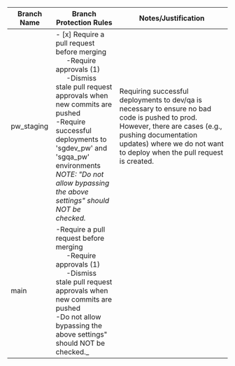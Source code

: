 | Branch Name | Branch Protection Rules | Notes/Justification |
| --- | --- | --- |
| pw_staging | - [x] Require a pull request before merging<br>&ensp;&ensp;&ensp;\-Require approvals (1)<br>&ensp;&ensp;&ensp;\-Dismiss stale pull request approvals when new commits are pushed<br>\-Require successful deployments to 'sgdev_pw' and 'sgqa_pw' environments<br>_NOTE: "Do not allow bypassing the above settings" should NOT be checked._ | Requiring successful deployments to dev/qa is necessary to ensure no bad code is pushed to prod.  However, there are cases (e.g., pushing documentation updates) where we do not want to deploy when the pull request is created. |
| main | \-Require a pull request before merging<br>&ensp;&ensp;&ensp;\-Require approvals (1)<br>&ensp;&ensp;&ensp;\-Dismiss stale pull request approvals when new commits are pushed<br>\-Do not allow bypassing the above settings" should NOT be checked._ |  |